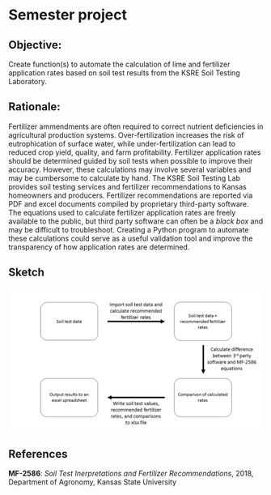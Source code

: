 # Semester project

## Objective:

Create function(s) to automate the calculation of lime and fertilizer application rates based on soil test results from the KSRE Soil Testing Laboratory.

## Rationale:

Fertilizer ammendments are often required to correct nutrient deficiencies in agricultural production systems. Over-fertilization increases the risk of eutrophication of surface water, while under-fertilization can lead to reduced crop yield, quality, and farm profitability. Fertilizer application rates should be determined guided by soil tests when possible to improve their accuracy. However, these calculations may involve several variables and may be cumbersome to calculate by hand. The KSRE Soil Testing Lab provides soil testing services and fertilizer recommendations to Kansas homeowners and producers. Fertilizer recommendations are reported via PDF and excel documents compiled by proprietary third-party software. The equations used to calculate fertilizer application rates are freely available to the public, but third party software can often be a _black box_ and may be difficult to troubleshoot. Creating a Python program to automate these calculations could serve as a useful validation tool and improve the transparency of how application rates are determined.

## Sketch
<img src="Project_schematic.png" alt="workflow" width="750"/>

## References

__MF-2586__: _Soil Test Inerpretations and Fertilizer Recommendations_, 2018, Department of Agronomy, Kansas State University